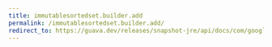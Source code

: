 ```yaml
---
title: immutablesortedset.builder.add
permalink: /immutablesortedset.builder.add/
redirect_to: https://guava.dev/releases/snapshot-jre/api/docs/com/google/common/collect/ImmutableSortedSet.Builder.html#add-E-
---
```


